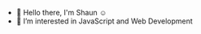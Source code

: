 - 👋 Hello there, I'm Shaun :relaxed:
- 👀 I’m interested in JavaScript and Web Development

<!---
shaunpg/shaunpg is a ✨ special ✨ repository because its `README.md` (this file) appears on your GitHub profile.
You can click the Preview link to take a look at your changes.
--->
